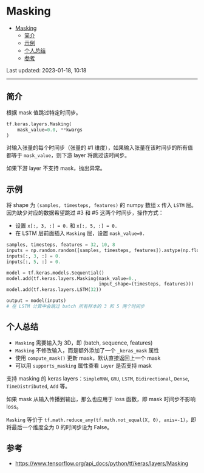 # Masking

- [Masking](#masking)
  - [简介](#简介)
  - [示例](#示例)
  - [个人总结](#个人总结)
  - [参考](#参考)

Last updated: 2023-01-18, 10:18
****

## 简介

根据 mask 值跳过特定时间步。

```python
tf.keras.layers.Masking(
    mask_value=0.0, **kwargs
)
```

对输入张量的每个时间步（张量的 #1 维度），如果输入张量在该时间步的所有值都等于 `mask_value`，则下游 layer 将跳过该时间步。

如果下游 layer 不支持 mask，抛出异常。

## 示例

将 shape 为 `(samples, timesteps, features)` 的 numpy 数组 `x` 传入 `LSTM` 层。因为缺少对应的数据希望跳过 #3 和 #5 这两个时间步，操作方式：

- 设置 `x[:, 3, :] = 0.` 和 `x[:, 5, :] = 0.`
- 在 LSTM 层前面插入 `Masking` 层，设置 `mask_value=0.`

```py
samples, timesteps, features = 32, 10, 8
inputs = np.random.random([samples, timesteps, features]).astype(np.float32)
inputs[:, 3, :] = 0.
inputs[:, 5, :] = 0.

model = tf.keras.models.Sequential()
model.add(tf.keras.layers.Masking(mask_value=0.,
                                  input_shape=(timesteps, features)))
model.add(tf.keras.layers.LSTM(32))

output = model(inputs)
# 在 LSTM 计算中会跳过 batch 所有样本的 3 和 5 两个时间步
```

## 个人总结

-  `Masking` 需要输入为 3D，即 (batch, sequence, features)
-  `Masking` 不修改输入，而是额外添加了一个 `_keras_mask` 属性
-  使用 `compute_mask()` 更新 mask，默认直接返回上一个 mask
-  可以用 `supports_masking` 属性查看 `Layer` 是否支持 mask

支持 masking 的 keras layers：`SimpleRNN`, `GRU`, `LSTM`, `Bidirectional`, `Dense`, `TimeDistributed`, `Add` 等。

如果 mask 从输入传播到输出，那么也应用于 loss 函数，即 mask 时间步不影响 loss。

`Masking` 等价于 `tf.math.reduce_any(tf.math.not_equal(X, 0), axis=-1)`，即将最后一个维度全为 0 的时间步设为 False。

## 参考

- https://www.tensorflow.org/api_docs/python/tf/keras/layers/Masking
